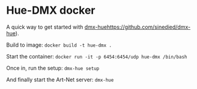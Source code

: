# Hue-DMX docker

A quick way to get started with [dmx-hue](https://www.google.com)https://github.com/sinedied/dmx-hue).

Build to image:
`docker build -t hue-dmx .`

Start the container:
`docker run -it -p 6454:6454/udp hue-dmx /bin/bash`

Once in, run the setup:
`dmx-hue setup`

And finally start the Art-Net server:
`dmx-hue`
